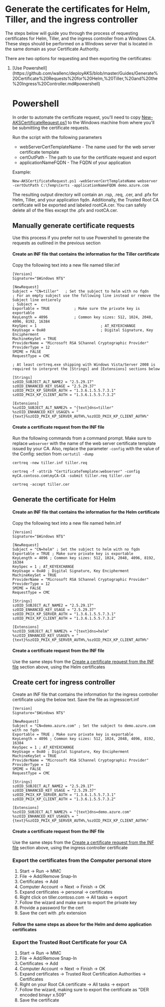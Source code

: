 # Generate the certificates for Helm, Tiller, and the ingress controller
The steps below will guide you through the process of requesting certificates for Helm, Tiller, and the ingress controller from a Windows CA. These steps should be performed on a Windows server that is located in the same domain as your Certificate Authority.

There are two options for requesting and then exporting the certificates:
<ol>
<li>[Use Powershell](https://github.com/wallenc/deployAKS/blob/master/Guides/Generate%20Certificate%20Requests%20for%20Helm,%20Tiller,%20and%20the%20Ingress%20Controller.md#powershell)


# Powershell
In order to automate the certificate request, you'll need to copy [New-AKSCertificateRequest.ps1](https://github.com/wallenc/deployAKS/blob/master/Scripts/New-AKSCertificateRequest.ps1) to the Windows machine from where you'll be submitting the certificate requests.

Run the script with the following parameters
- webServerCertTemplateName - The name used for the web server certificate template
- certOutPath - The path to use for the certificate request and export
- applicationNameFQDN - The FQDN of your application

Example:

    New-AKSCertificateRequest.ps1 -webServerCertTemplateName webserver -certOutPath C:\Temp\Certs -applicationNameFQDN demo.azure.com

The resulting output directory will contain an .rsp, .req, .cer, and .pfx for Helm, Tiller, and your application fqdn. Additionally, the Trusted Root CA certificate will be exported and labeled rootCA.cer. You can safely delete all of the files except the .pfx and rootCA.cer.

## Manually generate certificate requests
Use this process if you prefer not to use Powershell to generate the requests as outlined in the previous section

#### Create an INF file that contains the information for the Tiller certificate
Copy the following text into a new file named tiller.inf

    [Version]
    Signature="$Windows NT$"

    [NewRequest]
    Subject = "CN=tiller"   ; Set the subject to helm with no fqdn
    ; For an empty subject use the following line instead or remove the Subject line entierely
    ; Subject =
    Exportable = TRUE			; Make sure the private key is exportable
    KeyLength = 4096			; Common key sizes: 512, 1024, 2048, 4096, 8192, 16384
    KeySpec = 1                         	; AT_KEYEXCHANGE
    KeyUsage = 0xA0                     	; Digital Signature, Key Encipherment
    MachineKeySet = TRUE
    ProviderName = "Microsoft RSA SChannel Cryptographic Provider"
    ProviderType = 12
    SMIME = FALSE
    RequestType = CMC

    ; At least certreq.exe shipping with Windows Vista/Server 2008 is required to interpret the [Strings] and [Extensions] sections below

    [Strings]
    szOID_SUBJECT_ALT_NAME2 = "2.5.29.17"
    szOID_ENHANCED_KEY_USAGE = "2.5.29.37"
    szOID_PKIX_KP_SERVER_AUTH = "1.3.6.1.5.5.7.3.1"
    szOID_PKIX_KP_CLIENT_AUTH = "1.3.6.1.5.5.7.3.2"

    [Extensions]
    %szOID_SUBJECT_ALT_NAME2% = "{text}dns=tiller"
    %szOID_ENHANCED_KEY_USAGE% = "{text}%szOID_PKIX_KP_SERVER_AUTH%,%szOID_PKIX_KP_CLIENT_AUTH%"

    
#### Create a certificate request from the INF file
Run the following commands from a command prompt. Make sure to replace ``webserver`` with the name of the web server certificate template issued by your CA. Also, replace the parameter ``-config`` with the value of the Config: section from ``certutil -dump``
    
    certreq -new tiller.inf tiller.req  
    
    certreq -f -attrib "CertificateTemplate:webserver" -config myCA.contoso.com\myCA-CA -submit tiller.req tiller.cer
    
    certreq -accept tiller.cer  

## Generate the certificate for Helm

#### Create an INF file that contains the information for the Helm certificate
Copy the following text into a new file named helm.inf

    [Version]
    Signature="$Windows NT$"

    [NewRequest]
    Subject = "CN=helm" ; Set the subject to helm with no fqdn
    Exportable = TRUE ; Make sure private key is exportable
    KeyLength = 4096 ; Common key sizes: 512, 1024, 2048, 4096, 8192, 16384
    KeySpec = 1 ; AT_KEYEXCHANGE
    KeyUsage = 0xA0 ; Digital Signature, Key Encipherment
    MachineKeySet = TRUE
    ProviderName = "Microsoft RSA SChannel Cryptographic Provider"
    ProviderType = 12
    SMIME = FALSE
    RequestType = CMC

    [Strings]
    szOID_SUBJECT_ALT_NAME2 = "2.5.29.17"
    szOID_ENHANCED_KEY_USAGE = "2.5.29.37"
    szOID_PKIX_KP_SERVER_AUTH = "1.3.6.1.5.5.7.3.1"
    szOID_PKIX_KP_CLIENT_AUTH = "1.3.6.1.5.5.7.3.2"

    [Extensions]
    %szOID_SUBJECT_ALT_NAME2% = "{text}dns=helm"
    %szOID_ENHANCED_KEY_USAGE% = "{text}%szOID_PKIX_KP_SERVER_AUTH%,%szOID_PKIX_KP_CLIENT_AUTH%"

#### Create a certificate request from the INF file
Use the same steps from the [Create a certificate request from the INF file](#Create-a-certificate-request-from-the-INF-file) section above, using the Helm certificates

## Create cert for ingress controller

Create an INF file that contains the information for the ingress controller certificate using the below text. Save the file as ingresscert.inf


    [Version]
    Signature="$Windows NT$"

    [NewRequest]
    Subject = "CN=demo.azure.com" ; Set the subject to demo.azure.com with no fqdn
    Exportable = TRUE ; Make sure private key is exportable
    KeyLength = 4096 ; Common key sizes: 512, 1024, 2048, 4096, 8192, 16384
    KeySpec = 1 ; AT_KEYEXCHANGE
    KeyUsage = 0xA0 ; Digital Signature, Key Encipherment
    MachineKeySet = TRUE
    ProviderName = "Microsoft RSA SChannel Cryptographic Provider"
    ProviderType = 12
    SMIME = FALSE
    RequestType = CMC

    [Strings]
    szOID_SUBJECT_ALT_NAME2 = "2.5.29.17"
    szOID_ENHANCED_KEY_USAGE = "2.5.29.37"
    szOID_PKIX_KP_SERVER_AUTH = "1.3.6.1.5.5.7.3.1"
    szOID_PKIX_KP_CLIENT_AUTH = "1.3.6.1.5.5.7.3.2"

    [Extensions]
    %szOID_SUBJECT_ALT_NAME2% = "{text}dns=demo.azure.com"
    %szOID_ENHANCED_KEY_USAGE% = "{text}%szOID_PKIX_KP_SERVER_AUTH%,%szOID_PKIX_KP_CLIENT_AUTH%"

#### Create a certificate request from the INF file
Use the same steps from the [Create a certificate request from the INF file](#Create-a-certificate-request-from-the-INF-file) section above, using the ingress controller certificate

### Export the certificates from the Computer personal store

<ol>
<li> Start -> Run -> MMC
<li> File -> Add/Remove Snap-In
<li> Certificates -> Add
<li> Computer Account -> Next -> Finish -> OK
<li> Expand certificates -> personal -> certificates
<li> Right click on tiller.contoso.com -> All tasks -> export
<li> Follow the wizard and make sure to export the private key
<li> Provide a password for the cert
<li> Save the cert with .pfx extension
</ol>

#### Follow the same steps as above for the Helm and demo application certificates

### Export the Trusted Root Certificate for your CA
<ol>
<li> Start -> Run -> MMC
<li> File -> Add/Remove Snap-In
<li> Certificates -> Add
<li> Computer Account -> Next -> Finish -> OK
<li> Expand certificates -> Trusted Root Certification Authorities -> Certificates
<li> Right on your Root CA certificate -> All tasks -> export
<li> Follow the wizard, making sure to export the certificate as "DER encoded binayr x.509"
<li> Save the certificate
</ol>



